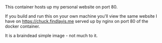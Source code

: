 This container hosts up my personal website on port 80.

If you build and run this on your own machine you'll view the same website I have on https://chuck.findlayis.me served up by nginx on port 80 of the docker container.

It is a braindead simple image - not much to it.